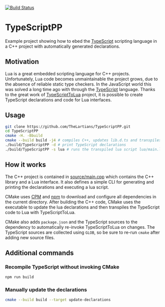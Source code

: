 [![Build Status](https://travis-ci.com/TheLartians/TypeScriptPP.svg?branch=master)](https://travis-ci.com/TheLartians/TypeScriptPP)

# TypeScriptPP

Example project showing how to ebed the [TypeScript](https://www.typescriptlang.org) scripting language in a C++ project with automatically generated declarations.

## Motivation

Lua is a great embedded scripting language for C++ projects. 
Unfortunately, Lua code becomes unmaintainable the project grows, due to the absence of reliable static type checkers. 
In the JavaScript world this was solved a long time ago with through the [TypeScript](https://www.typescriptlang.org) language.
Thanks to the great work of [TypeScriptToLua](https://typescripttolua.github.io) project, it is possible to create TypeScript declarations and code for Lua interfaces.

## Usage

```bash
git clone https://github.com/TheLartians/TypeScriptPP.git
cd TypeScriptPP
cmake -H. -Bbuild
cmake --build build -j4 # compiles C++, updates lib.d.ts and transpiles TypeScript
./build/TypeScriptPP -d # print TypeScript declarations
./build/TypeScriptPP -s lua # runs the transpiled lua script lua/main.lua 
```

## How it works

The C++ project is contained in [source/main.cpp](source/main.cpp) which contains the C++ library and a Lua interface.
It also defines a simple CLI for generating and printing the declarations and executing a lua script.

CMake uses [CPM](https://github.com/TheLartians/CPM) and [npm](https://www.npmjs.com) to download and configure all dependencies in the current directory.
After building the C++ code, CMake uses the executable to update the lua declarations and then transpiles the TypeScript code to Lua with TypeScriptToLua. 

CMake also adds `package.json` and the TypeScript sources to the dependency to automatically re-invoke TypeScriptToLua on changes.
The TypeScript sources are collected using `GLOB`, so be sure to re-run `cmake` after adding new source files.

## Additional commands

### Recompile TypeScript without invoking CMake

```bash
npm run build
```

### Manually update the declarations

```bash
cmake --build build --target update-declarations
```
